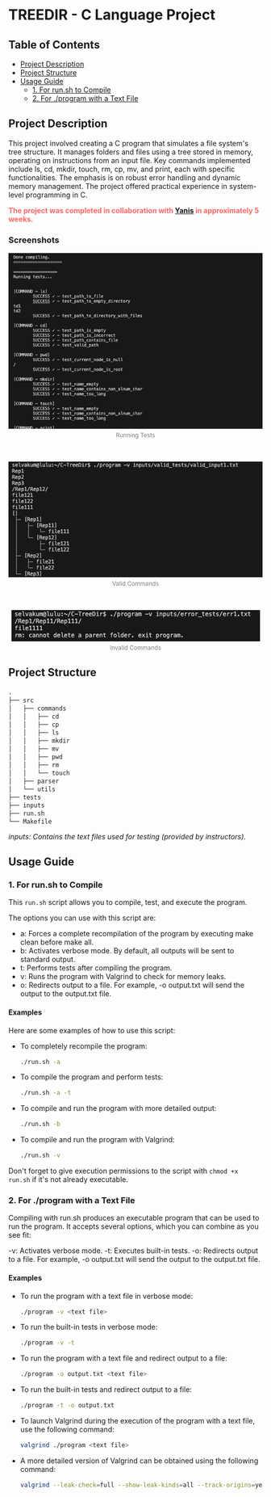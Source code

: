 # TREEDIR - C Language Project
## Table of Contents
- [Project Description](#project-description)
- [Project Structure](#project-structure)
- [Usage Guide](#usage-guide)
    - [1. For run.sh to Compile](#1-for-runsh-to-compile)
    - [2. For ./program with a Text File](#2-for-program-with-a-text-file)

## Project Description
This project involved creating a C program that simulates a file system's tree structure. It manages folders and files using a tree stored in memory, operating on instructions from an input file. Key commands implemented include ls, cd, mkdir, touch, rm, cp, mv, and print, each with specific functionalities. The emphasis is on robust error handling and dynamic memory management. The project offered practical experience in system-level programming in C.

<p style="color: #FF6666;">
  <strong>The project was completed in collaboration with 
  <a href="https://github.com/YanisLcn">Yanis</a> in approximately 5 weeks.</strong>
</p>

### Screenshots
<p align="center">
  <img src="images/running_tests.png" alt="Running Tests">
  <br>
  <small style="color: gray;">Running Tests</small>
</p>

<br>

<p align="center">
  <img src="images/valid_commands.png" alt="Valid Commands">
  <br>
  <small style="color: gray;">Valid Commands</small>
</p>

<br>

<p align="center">
  <img src="images/invalid_commands.png" alt="Invalid Commands">
  <br>
  <small style="color: gray;">Invalid Commands</small>
</p>

## Project Structure
```
.
├── src
│   ├── commands
│   │   ├── cd
│   │   ├── cp
│   │   ├── ls
│   │   ├── mkdir
│   │   ├── mv
│   │   ├── pwd
│   │   ├── rm
│   │   └── touch
│   ├── parser
│   └── utils
├── tests
├── inputs
├── run.sh
└── Makefile
```
_inputs: Contains the text files used for testing (provided by instructors)._

## Usage Guide

### 1. For run.sh to Compile
This `run.sh` script allows you to compile, test, and execute the program.

The options you can use with this script are:

* a: Forces a complete recompilation of the program by executing make clean before make all.
* b: Activates verbose mode. By default, all outputs will be sent to standard output.
* t: Performs tests after compiling the program.
* v: Runs the program with Valgrind to check for memory leaks.
* o: Redirects output to a file. For example, -o output.txt will send the output to the output.txt file.

#### Examples
Here are some examples of how to use this script:

- To completely recompile the program:
    ```bash
    ./run.sh -a
    ```

- To compile the program and perform tests:
    ```bash
    ./run.sh -a -t
    ```
- To compile and run the program with more detailed output:
    ```bash
    ./run.sh -b
    ```

- To compile and run the program with Valgrind:
    ```bash
    ./run.sh -v
    ```

Don't forget to give execution permissions to the script with `chmod +x run.sh` if it's not already executable.

### 2. For ./program with a Text File

Compiling with run.sh produces an executable program that can be used to run the program. It accepts several options, which you can combine as you see fit:

-v: Activates verbose mode.
-t: Executes built-in tests.
-o: Redirects output to a file. For example, -o output.txt will send the output to the output.txt file.

#### Examples
- To run the program with a text file in verbose mode:
    ```bash
    ./program -v <text file>
    ```

- To run the built-in tests in verbose mode:
    ```bash
    ./program -v -t
    ```

- To run the program with a text file and redirect output to a file:
    ```bash
    ./program -o output.txt <text file>
    ```

- To run the built-in tests and redirect output to a file:
    ```bash
    ./program -t -o output.txt
    ```

- To launch Valgrind during the execution of the program with a text file, use the following command:
    ```bash
    valgrind ./program <text file>
    ```
- A more detailed version of Valgrind can be obtained using the following command:
    ```bash
    valgrind --leak-check=full --show-leak-kinds=all --track-origins=yes --verbose ./program <text file>
    ```